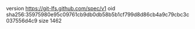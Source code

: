 version https://git-lfs.github.com/spec/v1
oid sha256:35975980e95c09761cb9db0db58b5b1cf799d8d86cb4a9c79cbc3c037556d4c9
size 1462
